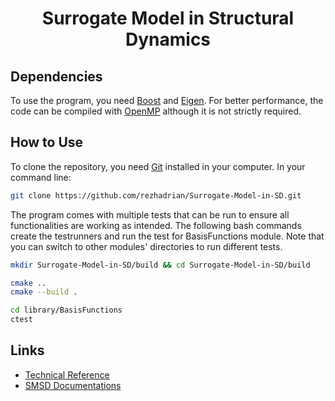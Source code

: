 <h1 align="center"> 
    Surrogate Model in Structural Dynamics 
</h1>

<!-- <h4 align="center"> 
    TBD 
</h4>  -->

## Dependencies 

To use the program, you need [Boost](https://www.boost.org) and [Eigen](https://eigen.tuxfamily.org/index.php?title=Main_Page). For better performance, the code can be compiled with [OpenMP](https://www.openmp.org) although it is not strictly required. 

## How to Use 

To clone the repository, you need [Git](https://git-scm.com) installed in your computer. In your command line: 

```bash
git clone https://github.com/rezhadrian/Surrogate-Model-in-SD.git 
```

The program comes with multiple tests that can be run to ensure all functionalities are working as intended. 
The following bash commands create the testrunners and run the test for BasisFunctions module. 
Note that you can switch to other modules' directories to run different tests. 

```bash 
mkdir Surrogate-Model-in-SD/build && cd Surrogate-Model-in-SD/build 

cmake .. 
cmake --build . 

cd library/BasisFunctions 
ctest 
```

## Links 

<ul>
    <li><a href="./app/TechnicalReference.ipynb">Technical Reference</a></li>
    <li><a href="https://rezhadrian.github.io/Surrogate-Model-in-SD/docs/html/index.html">SMSD Documentations</a></li>
</ul>
